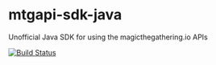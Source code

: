 # mtgapi-sdk-java

Unofficial Java SDK for using the magicthegathering.io APIs

[![Build Status](https://travis-ci.org/christopheml/mtgapi-sdk-java.svg?branch=master)](https://travis-ci.org/christopheml/mtgapi-sdk-java)
